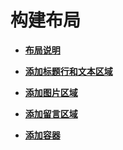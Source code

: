 # 构建布局<a name="ZH-CN_TOPIC_0000001063148753"></a>

-   **[布局说明](ui-js-building-ui-layout-intro.md)**  

-   **[添加标题行和文本区域](ui-js-building-ui-layout-text.md)**  

-   **[添加图片区域](ui-js-building-ui-layout-image.md)**  

-   **[添加留言区域](ui-js-building-ui-layout-comment.md)**  

-   **[添加容器](ui-js-building-ui-layout-external-container.md)**  



